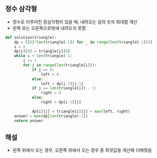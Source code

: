 ## 정수 삼각형
- 정수로 이루어진 정삼각형이 있을 때, 내려오는 길의 숫자 최대합 계산
- 왼쪽 또는 오른쪽으로밖에 내려오지 못함

```python
def solution(triangle):
    dp = [[0]*len(triangle[-1]) for _ in range(len(triangle[-1]))]
    i = 0
    dp[i][0] = triangle[i][0]    
    while i < len(triangle)-1:
        i += 1
        for j in range(len(triangle[i])):
            if j == 0:
                left = 0
            else:
                left = dp[i-1][j-1]
            if j == len(triangle[i]) - 1:
                right = 0
            else:
                right = dp[i-1][j]
            
            dp[i][j] = triangle[i][j] + max(left, right)
    answer = max(dp[len(triangle)-1])
    return answer
```
## 해설
- 왼쪽 위에서 오는 경우, 오른쪽 위에서 오는 경우 중 최댓값을 계산해 더해줬음
